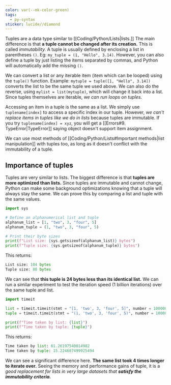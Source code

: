 ```yaml
---
color: var(--mk-color-green)
tags:
  - py-syntax
sticker: lucide//diamond
---
```

Tuples are a data type similar to [[Coding/Python/Lists|lists.]] The main difference is that **a tuple cannot be changed after its creation.** This is called *immutability.* A tuple is usually defined by enclosing a list in parentheses `()`. Eg: `my_tuple = (1, "Hello", 3.14)`. However, you can also define a tuple by just listing the items separated by commas, and Python will automatically add the missing `()`.

We can convert a list or any iterable item (item which can be looped) using the `tuple()` function. Example: `mytuple = tuple([1, "Hello", 3.14])` converts the list to be the same tuple we used above. We can also do the reverse, using `mylist = list(mytuple)`, which will change it back into a list. Since tuples themselves are iterable, *we can run loops on tuples.* 

Accessing an item in a tuple is the same as a list. We simply use `tuplename[index]` to access a specific index in our tuple. However, *we can't replace items in tuples like we do in lists* because tuples are immutable. If you try `tuplename[index] = xyz`, you will get a [[Errors#9. TypeError|TypeError]] saying object doesn't support item assignment. 
 
We can use most methods of [[Coding/Python/Lists#Important methods|list manipulation]] with tuples too, as long as it doesn't conflict with the immutability of a tuple.

## Importance of tuples
Tuples are very similar to lists. The biggest difference is that **tuples are more optimized than lists.** Since tuples are immutable and cannot change, Python can make some background optimizations knowing that a tuple will always stay the same. We can prove this by comparing a list and tuple with the same values.
~~~python
import sys

# Define an alphanumerical list and tuple
alphanum_list = [1, "two", 3, "four", 5]
alphanum_tuple = (1, "two", 3, "four", 5)

# Print their byte sizes
print(f"List size: {sys.getsizeof(alphanum_list)} bytes")  
print(f"Tuple size: {sys.getsizeof(alphanum_tuple)} bytes")
~~~
This returns:
~~~python
List size: 104 bytes
Tuple size: 80 bytes
~~~
We can see that **this tuple is 24 bytes less than its identical list.** We can run a similar experiment to test the iteration speed (1 billion iterations) over the same tuple and list.
~~~python
import timeit

list = timeit.timeit(stmt = "[1, 'two', 3, 'four', 5]", number = 1000000000)
tuple = timeit.timeit(stmt = "(1, 'two', 3, 'four', 5)", number = 1000000000)

print(f"Time taken by list: {list}")
print(f"Time taken by tuple: {tuple}")
~~~
This returns:
~~~python
Time taken by list: 61.26197540014982
Time taken by tuple: 15.224687499925494
~~~
We can see a significant difference here. **The same list took 4 times longer to iterate over.** Seeing the memory and performance gains of tuple, it is a *good replacement for lists in very large datasets that **satisfy the immutability criteria.***
